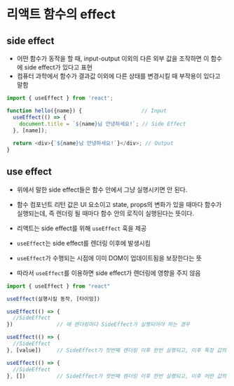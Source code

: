 # 리액트 함수의 effect

## side effect

- 어떤 함수가 동작을 할 때, input-output 이외의 다른 외부 값을 조작하면 이 함수에 side effect가 있다고 표현
- 컴퓨터 과학에서 함수가 결과값 이외에 다른 상태를 변경시킬 때 부작용이 있다고 말함

```javascript
import { useEffect } from 'react';

function hello({name}) {                   // Input
  useEffect(() => {
    document.title = `${name}님 안녕하세요!`; // Side Effect
  }, [name]);
  
  return <div>{`${name}님 안녕하세요!`}</div>; // Output
}
```

## use effect
- 위에서 말한 side effect들은 함수 안에서 그냥 실행시키면 안 된다.
- 함수 컴포넌트 리턴 값은 UI 요소이고 state, props의 변화가 있을 때마다 함수가 실행되는데, 즉 렌더링 될 때마다 함수 안의 로직이 실행된다는 뜻이다.

- 리액트는 side effect를 위해 `useEffect` 훅을 제공
- `useEffect`는 side effect를 렌더링 이후에 발생시킴
- `useEffect`가 수행되는 시점에 이미 DOM이 업데이트됨을 보장한다는 뜻
- 따라서 `useEffect`를 이용하면 side effect가 렌더링에 영향을 주지 않음

```javascript
import { useEffect } from "react"

useEffect(실행시킬 동작, [타이밍])

useEffect(() => {
  //SideEffect
})              // 매 렌더링마다 SideEffect가 실행되어야 하는 경우

useEffect(() => {
  //SideEffect
}, [value])     // SideEffect가 첫번째 렌더링 이후 한번 실행되고, 이후 특정 값의 업데이트를 감지했을 때마다 실행되어야하는 경우

useEffect(() => {
  //SideEffect
}, [])          // SideEffect가 첫번째 렌더링 이후 한번 실행되고, 이후 어떤 값의 업데이트도 감지하지 않도록 해야 하는 경우

```
